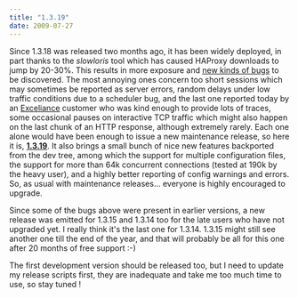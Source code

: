 ```yaml
---
title: "1.3.19"
date: 2009-07-27
---
```


Since 1.3.18 was released two months ago, it has been widely deployed, in part thanks to the _slowloris_ tool which has caused HAProxy downloads to jump by 20-30%. This results in more exposure and [new kinds of bugs](download/1.3/src/CHANGELOG) to be discovered. The most annoying ones concern too short sessions which may sometimes be reported as server errors, random delays under low traffic conditions due to a scheduler bug, and the last one reported today by an [Exceliance](http://www.exceliance.fr/ahproxy.htm) customer who was kind enough to provide lots of traces, some occasional pauses on interactive TCP traffic which might also happen on the last chunk of an HTTP response, although extremely rarely. Each one alone would have been enough to issue a new maintenance release, so here it is, **[1.3.19](download/1.3/src/)**. It also brings a small bunch of nice new features backported from the dev tree, among which the support for multiple configuration files, the support for more than 64k concurrent connections (tested at 190k by the heavy user), and a highly better reporting of config warnings and errors. So, as usual with maintenance releases... everyone is highly encouraged to upgrade.

Since some of the bugs above were present in earlier versions, a new release was emitted for 1.3.15 and 1.3.14 too for the late users who have not upgraded yet. I really think it's the last one for 1.3.14. 1.3.15 might still see another one till the end of the year, and that will probably be all for this one after 20 months of free support :-)

The first development version should be released too, but I need to update my release scripts first, they are inadequate and take me too much time to use, so stay tuned !
